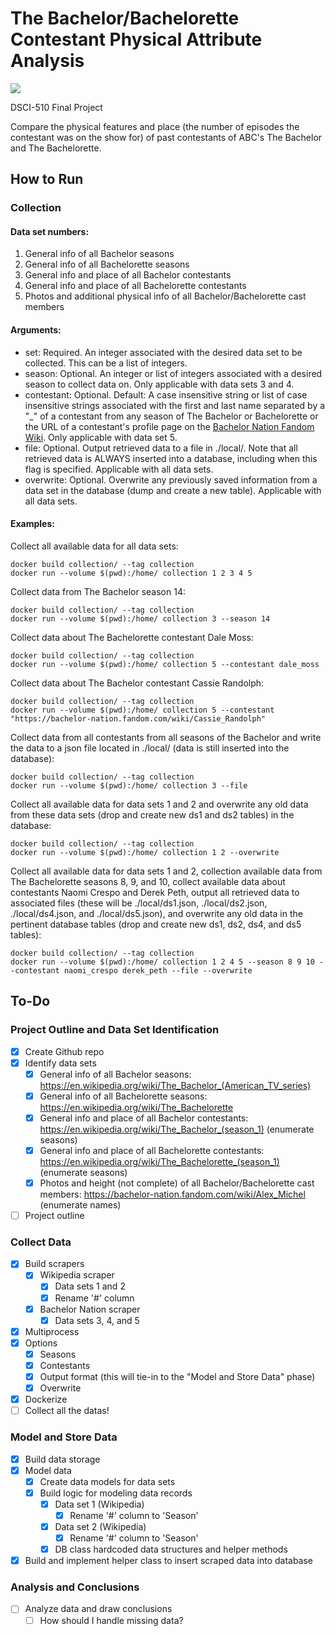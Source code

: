 # The Bachelor/Bachelorette Contestant Physical Attribute Analysis

![](https://media0.giphy.com/media/6wk5cC8J7ZEe8RR75e/giphy.gif)

DSCI-510 Final Project

Compare the physical features and place (the number of episodes the contestant was on the show for) of past contestants of ABC's The Bachelor and The Bachelorette.

## How to Run

### Collection

#### Data set numbers:

1. General info of all Bachelor seasons
2. General info of all Bachelorette seasons
3. General info and place of all Bachelor contestants
4. General info and place of all Bachelorette contestants
5. Photos and additional physical info of all Bachelor/Bachelorette cast members

#### Arguments:

* set: Required. An integer associated with the desired data set to be collected. This can be a list of integers.
* season: Optional. An integer or list of integers associated with a desired season to collect data on. Only applicable with data sets 3 and 4.
* contestant: Optional. Default: A case insensitive string or list of case insensitive strings associated with the first and last name separated by a "_" of a contestant from any season of The Bachelor or Bachelorette or the URL of a contestant's profile page on the [Bachelor Nation Fandom Wiki](https://bachelor-nation.fandom.com). Only applicable with data set 5.
* file: Optional. Output retrieved data to a file in ./local/. Note that all retrieved data is ALWAYS inserted into a database, including when this flag is specified. Applicable with all data sets.
* overwrite: Optional. Overwrite any previously saved information from a data set in the database (dump and create a new table). Applicable with all data sets.

#### Examples:

Collect all available data for all data sets:
```
docker build collection/ --tag collection
docker run --volume $(pwd):/home/ collection 1 2 3 4 5
```

Collect data from The Bachelor season 14:
```
docker build collection/ --tag collection
docker run --volume $(pwd):/home/ collection 3 --season 14
```

Collect data about The Bachelorette contestant Dale Moss:
```
docker build collection/ --tag collection
docker run --volume $(pwd):/home/ collection 5 --contestant dale_moss
```

Collect data about The Bachelor contestant Cassie Randolph:
```
docker build collection/ --tag collection
docker run --volume $(pwd):/home/ collection 5 --contestant "https://bachelor-nation.fandom.com/wiki/Cassie_Randolph"
```

Collect data from all contestants from all seasons of the Bachelor and write the data to a json file located in ./local/ (data is still inserted into the database):
```
docker build collection/ --tag collection
docker run --volume $(pwd):/home/ collection 3 --file
```

Collect all available data for data sets 1 and 2 and overwrite any old data from these data sets (drop and create new ds1 and ds2 tables) in the database:
```
docker build collection/ --tag collection
docker run --volume $(pwd):/home/ collection 1 2 --overwrite
```

Collect all available data for data sets 1 and 2, collection available data from The Bachelorette seasons 8, 9, and 10, collect available data about contestants Naomi Crespo and Derek Peth, output all retrieved data to associated files (these will be ./local/ds1.json, ./local/ds2.json, ./local/ds4.json, and ./local/ds5.json), and overwrite any old data in the pertinent database tables (drop and create new ds1, ds2, ds4, and ds5 tables):
```
docker build collection/ --tag collection
docker run --volume $(pwd):/home/ collection 1 2 4 5 --season 8 9 10 --contestant naomi_crespo derek_peth --file --overwrite
```

## To-Do

### Project Outline and Data Set Identification

- [x] Create Github repo
- [x] Identify data sets
  - [x] General info of all Bachelor seasons: https://en.wikipedia.org/wiki/The_Bachelor_(American_TV_series)
  - [x] General info of all Bachelorette seasons: https://en.wikipedia.org/wiki/The_Bachelorette
  - [x] General info and place of all Bachelor contestants: https://en.wikipedia.org/wiki/The_Bachelor_(season_1) (enumerate seasons)
  - [x] General info and place of all Bachelorette contestants: https://en.wikipedia.org/wiki/The_Bachelorette_(season_1) (enumerate seasons)
  - [x] Photos and height (not complete) of all Bachelor/Bachelorette cast members: https://bachelor-nation.fandom.com/wiki/Alex_Michel (enumerate names)
- [ ] Project outline

### Collect Data

- [x] Build scrapers
  - [x] Wikipedia scraper
    - [x] Data sets 1 and 2
    - [x] Rename '#' column
  - [x] Bachelor Nation scraper
    - [x] Data sets 3, 4, and 5
- [x] Multiprocess
- [x] Options
  - [x] Seasons
  - [x] Contestants
  - [x] Output format (this will tie-in to the "Model and Store Data" phase)
  - [x] Overwrite
- [x] Dockerize
- [ ] Collect all the datas!

### Model and Store Data

- [x] Build data storage
- [x] Model data
  - [x] Create data models for data sets
  - [x] Build logic for modeling data records
    - [x] Data set 1 (Wikipedia)
      - [x] Rename '#' column to 'Season'
    - [x] Data set 2 (Wikipedia)
      - [x] Rename '#' column to 'Season'
    - [x] DB class hardcoded data structures and helper methods
- [x] Build and implement helper class to insert scraped data into database

### Analysis and Conclusions

- [ ] Analyze data and draw conclusions
  - [ ] How should I handle missing data?
